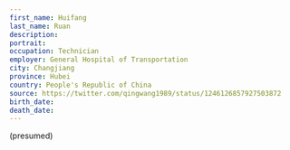 ```yaml
---
first_name: Huifang
last_name: Ruan
description: 
portrait: 
occupation: Technician
employer: General Hospital of Transportation
city: Changjiang
province: Hubei
country: People's Republic of China
source: https://twitter.com/qingwang1989/status/1246126857927503872
birth_date: 
death_date: 
---
```


(presumed)